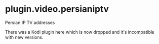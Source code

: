 # plugin.video.persianiptv
Persian IP TV addresses

There was a Kodi plugin here which is now dropped and it's incompatible with new versions.
